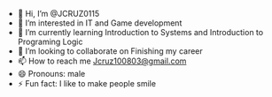 - 👋 Hi, I’m @JCRUZ0115
- 👀 I’m interested in IT and Game development
- 🌱 I’m currently learning Introduction to Systems and Introduction to Programing Logic
- 💞️ I’m looking to collaborate on Finishing my career
- 📫 How to reach me Jcruz100803@gmail.com
- 😄 Pronouns: male
- ⚡ Fun fact: I like to make people smile

<!---
JCRUZ0115/JCRUZ0115 is a ✨ special ✨ repository because its `README.md` (this file) appears on your GitHub profile.
You can click the Preview link to take a look at your changes.
--->
